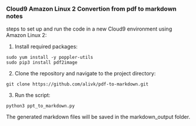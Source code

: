 ### Cloud9 Amazon Linux 2 Convertion from pdf to markdown notes
steps to set up and run the code in a new Cloud9 environment using Amazon Linux 2:

1. Install required packages:
```
sudo yum install -y poppler-utils
sudo pip3 install pdf2image
```

2. Clone the repository and navigate to the project directory:
```
git clone https://github.com/alivk/pdf-to-markdown.git
```

3. Run the script:
```
python3 ppt_to_markdown.py
```
The generated markdown files will be saved in the markdown_output folder.

